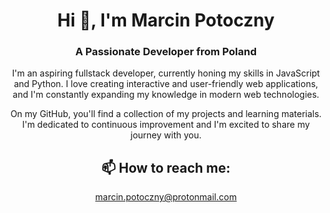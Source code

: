 <h1 align="center">Hi 👋, I'm Marcin Potoczny</h1>
<h3 align="center">A Passionate Developer from Poland</h3>

<p align="center">
  I'm an aspiring fullstack developer, currently honing my skills in JavaScript and Python. I love creating interactive and user-friendly web applications, and I'm constantly expanding my knowledge in modern web technologies.
</p>

<p align="center">
  On my GitHub, you'll find a collection of my projects and learning materials. I'm dedicated to continuous improvement and I'm excited to share my journey with you.
</p>

<h2 align="center">📫 How to reach me:</h2>
<p align="center">
  <a href="mailto:marcin.potoczny@protonmail.com">marcin.potoczny@protonmail.com</a>
</p>

